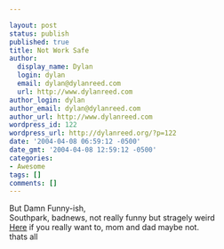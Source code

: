 ```yaml
---

layout: post
status: publish
published: true
title: Not Work Safe
author:
  display_name: Dylan
  login: dylan
  email: dylan@dylanreed.com
  url: http://www.dylanreed.com
author_login: dylan
author_email: dylan@dylanreed.com
author_url: http://www.dylanreed.com
wordpress_id: 122
wordpress_url: http://dylanreed.org/?p=122
date: '2004-04-08 06:59:12 -0500'
date_gmt: '2004-04-08 12:59:12 -0500'
categories:
- Awesome
tags: []
comments: []
---
```


   But Damn Funny-ish,  
Southpark, badnews, not really funny but stragely weird  
[Here][1] if you really want to, mom and dad maybe not.  
thats all

   [1]: http://home.no.net/shorts6/southparkjoke.wmv

